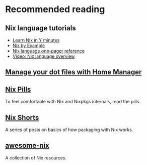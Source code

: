 # Recommended reading

## Nix language tutorials

- [Learn Nix in Y minutes](https://learnxinyminutes.com/docs/nix/)
- [Nix by Example](https://medium.com/@MrJamesFisher/nix-by-example-a0063a1a4c55)
- [Nix language one-pager reference](https://github.com/tazjin/nix-1p)
- [Video: Nix language overview](https://www.youtube.com/watch?v=eCapIx9heBw&list=PL-saUBvIJzOkjAw_vOac75v-x6EzNzZq-&index=5)

## [Manage your dot files with Home Manager](https://ghedam.at/24353/tutorial-getting-started-with-home-manager-for-nix)

## [Nix Pills](https://nixos.org/nixos/nix-pills/index.html)

To feel comfortable with Nix and Nixpkgs internals, read the pills.

## [Nix Shorts](https://github.com/justinwoo/nix-shorts)

A series of posts on basics of how packaging with Nix works.

## [awesome-nix](https://nix-community.github.io/awesome-nix/)

A collection of Nix resources.
